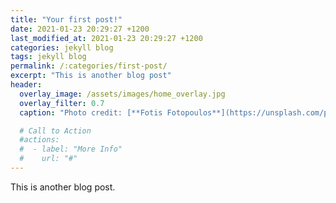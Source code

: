 ```yaml
---
title: "Your first post!"
date: 2021-01-23 20:29:27 +1200
last_modified_at: 2021-01-23 20:29:27 +1200
categories: jekyll blog
tags: jekyll blog
permalink: /:categories/first-post/
excerpt: "This is another blog post"
header:
  overlay_image: /assets/images/home_overlay.jpg
  overlay_filter: 0.7
  caption: "Photo credit: [**Fotis Fotopoulos**](https://unsplash.com/photos/DuHKoV44prg)"

  # Call to Action
  #actions:
  #  - label: "More Info"
  #    url: "#"
---
```


This is another blog post.